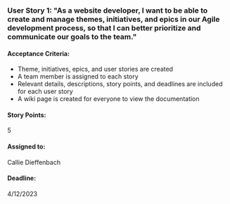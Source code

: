 ### User Story 1: "As a website developer, I want to be able to create and manage themes, initiatives, and epics in our Agile development process, so that I can better prioritize and communicate our goals to the team."

#### Acceptance Criteria: 
- Theme, initiatives, epics, and user stories are created 
- A team member is assigned to each story 
- Relevant details, descriptions, story points, and deadlines are included for each user story
- A wiki page is created for everyone to view the documentation

#### Story Points: 
5 

#### Assigned to: 
Callie Dieffenbach

#### Deadline: 
4/12/2023

